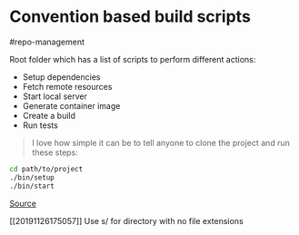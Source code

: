 # Convention based build scripts

#repo-management

Root folder which has a list of scripts to perform different actions:

* Setup dependencies 
* Fetch remote resources 
* Start local server
* Generate container image 
* Create a build
* Run tests

> I love how simple it can be to tell anyone to clone the project and run these steps:

```bash
cd path/to/project
./bin/setup
./bin/start
```

[Source](http://www.ombulabs.com/blog/maintenance/conventions/standard-getting-started.html)

[[20191126175057]] Use s/ for directory with no file extensions